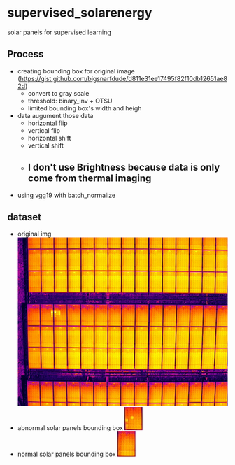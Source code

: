 # supervised_solarenergy
solar panels for supervised learning


## Process
- creating bounding box for original image (https://gist.github.com/bigsnarfdude/d811e31ee17495f82f10db12651ae82d)
  - convert to gray scale
  - threshold: binary_inv + OTSU
  - limited bounding box's width and heigh
- data augument those data
  - horizontal flip
  - vertical flip
  - horizontal shift
  - vertical shift
  - ## I don't use Brightness because data is only come from thermal imaging
- using vgg19 with batch_normalize

## dataset
- original img
![image](img/DJI_20200721100547_0032_THRM.JPG)
- abnormal solar panels bounding box
![image](img/853.jpg)
- normal solar panels bounding box
![image](img/955.jpg)
